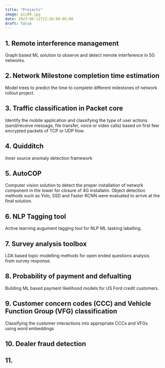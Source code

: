 ```yaml
---
title: "Projects"
image: pic09.jpg
date: 2023-06-11T22:26:09-05:00
draft: false
---
```

## 1. Remote interference management
Graph based ML solution to observe and detect remote interference in 5G networks.

## 2. Network Milestone completion time estimation
Model trees to predict the time to complete different milestones of network rollout project.

## 3. Traffic classification in Packet core
Identify the mobile application and classifying the type of user actions (send/receive message, file transfer, voice or video calls) based on first few encrypted packets of TCP or UDP flow.

## 4. Quidditch
Inner source anomaly detection framework

## 5. AutoCOP
Computer vision solution to detect the proper installation of network component in the tower for closure of 4G installatin. Object detection methods such as Yolo, SSD and Faster RCNN were evaluated to arrive at the final solution.

## 6. NLP Tagging tool
Active learning augument tagging tool for NLP ML tasking labelling.

## 7. Survey analysis toolbox
LDA based topic modelling methods for open ended questions analysis from survey response.

## 8. Probability of payment and defualting
Building ML based payment likelihood models for US Ford credit customers.

## 9. Customer concern codes (CCC) and Vehicle Function Group (VFG) classification
Classifying the customer interactions into appropriate CCCs and VFGs using word embeddings

## 10. Dealer fraud detection

## 11. 